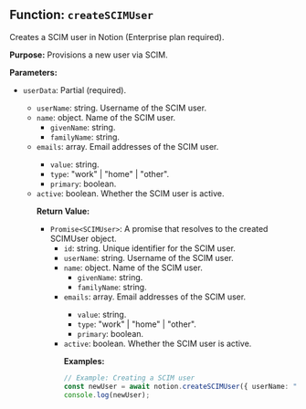 ## Function: `createSCIMUser`

Creates a SCIM user in Notion (Enterprise plan required).

**Purpose:**
Provisions a new user via SCIM.

**Parameters:**

- `userData`: Partial<SCIMUser> (required).
  - `userName`: string. Username of the SCIM user.
  - `name`: object. Name of the SCIM user.
    - `givenName`: string.
    - `familyName`: string.
  - `emails`: array<object>. Email addresses of the SCIM user.
    - `value`: string.
    - `type`: "work" | "home" | "other".
    - `primary`: boolean.
  - `active`: boolean. Whether the SCIM user is active.

**Return Value:**

- `Promise<SCIMUser>`: A promise that resolves to the created SCIMUser object.
  - `id`: string. Unique identifier for the SCIM user.
  - `userName`: string. Username of the SCIM user.
  - `name`: object. Name of the SCIM user.
    - `givenName`: string.
    - `familyName`: string.
  - `emails`: array<object>. Email addresses of the SCIM user.
    - `value`: string.
    - `type`: "work" | "home" | "other".
    - `primary`: boolean.
  - `active`: boolean. Whether the SCIM user is active.

**Examples:**

```typescript
// Example: Creating a SCIM user
const newUser = await notion.createSCIMUser({ userName: "newuser", name: { givenName: "John", familyName: "Doe" }, emails: [{ value: "john.doe@example.com", type: "work", primary: true }], active: true });
console.log(newUser);
```